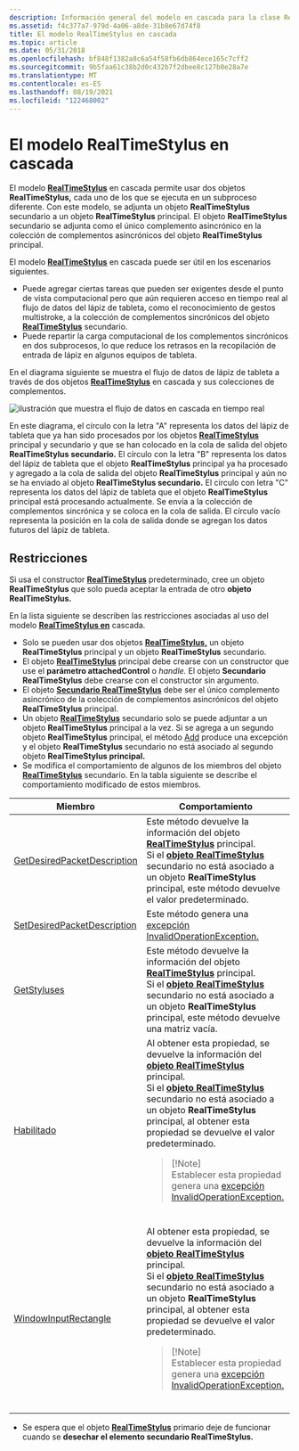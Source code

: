 ```yaml
---
description: Información general del modelo en cascada para la clase RealTimeStylus.
ms.assetid: f4c377a7-979d-4a06-a8de-31b8e67d74f8
title: El modelo RealTimeStylus en cascada
ms.topic: article
ms.date: 05/31/2018
ms.openlocfilehash: bf848f1382a8c6a54f58fb6db864ece165c7cff2
ms.sourcegitcommit: 9b5faa61c38b2d0c432b7f2dbee8c127b0e28a7e
ms.translationtype: MT
ms.contentlocale: es-ES
ms.lasthandoff: 08/19/2021
ms.locfileid: "122468002"
---
```

# <a name="the-cascaded-realtimestylus-model"></a>El modelo RealTimeStylus en cascada

El modelo [**RealTimeStylus**](realtimestylus-class.md) en cascada permite usar dos objetos **RealTimeStylus,** cada uno de los que se ejecuta en un subproceso diferente. Con este modelo, se adjunta un objeto **RealTimeStylus** secundario a un objeto **RealTimeStylus** principal. El objeto **RealTimeStylus** secundario se adjunta como el único complemento asincrónico en la colección de complementos asincrónicos del objeto **RealTimeStylus** principal.

El modelo [**RealTimeStylus**](realtimestylus-class.md) en cascada puede ser útil en los escenarios siguientes.

-   Puede agregar ciertas tareas que pueden ser exigentes desde el punto de vista computacional pero que aún requieren acceso en tiempo real al flujo de datos del lápiz de tableta, como el reconocimiento de gestos multistroke, a la colección de complementos sincrónicos del objeto [**RealTimeStylus**](realtimestylus-class.md) secundario.
-   Puede repartir la carga computacional de los complementos sincrónicos en dos subprocesos, lo que reduce los retrasos en la recopilación de entrada de lápiz en algunos equipos de tableta.

En el diagrama siguiente se muestra el flujo de datos de lápiz de tableta a través de dos objetos [**RealTimeStylus**](realtimestylus-class.md) en cascada y sus colecciones de complementos.

![ilustración que muestra el flujo de datos en cascada en tiempo real](images/72ca1999-e078-49f8-a336-3b4d0157a472.gif)

En este diagrama, el círculo con la letra "A" representa los datos del lápiz de tableta que ya han sido procesados por los objetos [**RealTimeStylus**](realtimestylus-class.md) principal y secundario y que se han colocado en la cola de salida del objeto **RealTimeStylus secundario.** El círculo con la letra "B" representa los datos del lápiz de tableta que el objeto **RealTimeStylus** principal ya ha procesado y agregado a la cola de salida del objeto **RealTimeStylus** principal y aún no se ha enviado al objeto **RealTimeStylus secundario.** El círculo con letra "C" representa los datos del lápiz de tableta que el objeto **RealTimeStylus** principal está procesando actualmente. Se envía a la colección de complementos sincrónica y se coloca en la cola de salida. El círculo vacío representa la posición en la cola de salida donde se agregan los datos futuros del lápiz de tableta.

## <a name="constraints"></a>Restricciones

Si usa el constructor [**RealTimeStylus**](realtimestylus-class.md) predeterminado, cree un objeto **RealTimeStylus** que solo pueda aceptar la entrada de otro **objeto RealTimeStylus.**

En la lista siguiente se describen las restricciones asociadas al uso del modelo [**RealTimeStylus en**](realtimestylus-class.md) cascada.

-   Solo se pueden usar dos objetos [**RealTimeStylus,**](realtimestylus-class.md) un objeto **RealTimeStylus** principal y un objeto **RealTimeStylus** secundario.
-   El objeto [**RealTimeStylus**](realtimestylus-class.md) principal debe crearse con un constructor que use el **parámetro attachedControl** o *handle.* El objeto **Secundario RealTimeStylus** debe crearse con el constructor sin argumento.
-   El objeto [**Secundario RealTimeStylus**](realtimestylus-class.md) debe ser el único complemento asincrónico de la colección de complementos asincrónicos del objeto **RealTimeStylus** principal.
-   Un objeto [**RealTimeStylus**](realtimestylus-class.md) secundario solo se puede adjuntar a un objeto **RealTimeStylus** principal a la vez. Si se agrega a un segundo objeto **RealTimeStylus** principal, el método [Add](/previous-versions/ms824814(v=msdn.10)) produce una excepción y el objeto **RealTimeStylus** secundario no está asociado al segundo objeto **RealTimeStylus principal.**
-   Se modifica el comportamiento de algunos de los miembros del objeto [**RealTimeStylus**](realtimestylus-class.md) secundario. En la tabla siguiente se describe el comportamiento modificado de estos miembros.

    

    
| Miembro | Comportamiento | 
|--------|----------|
| <a href="/previous-versions/ms825905(v=msdn.10)">GetDesiredPacketDescription</a> | Este método devuelve la información del objeto <a href="realtimestylus-class.md"><strong>RealTimeStylus</strong></a> principal.<br /> Si el <a href="realtimestylus-class.md"><strong>objeto RealTimeStylus</strong></a> secundario no está asociado a un objeto <strong>RealTimeStylus</strong> principal, este método devuelve el valor predeterminado.<br /> | 
| <a href="/previous-versions/ms826041(v=msdn.10)">SetDesiredPacketDescription</a> | Este método genera una <a href="/dotnet/api/system.invalidoperationexception">excepción InvalidOperationException.</a><br /> | 
| <a href="/previous-versions/ms825913(v=msdn.10)">GetStyluses</a> | Este método devuelve la información del objeto <a href="realtimestylus-class.md"><strong>RealTimeStylus</strong></a> principal.<br /> Si el <a href="realtimestylus-class.md"><strong>objeto RealTimeStylus</strong></a> secundario no está asociado a un objeto <strong>RealTimeStylus</strong> principal, este método devuelve una matriz vacía.<br /> | 
| <a href="/previous-versions/ms824832(v=msdn.10)">Habilitado</a> | Al obtener esta propiedad, se devuelve la información del <a href="realtimestylus-class.md"><strong>objeto RealTimeStylus</strong></a> principal.<br /> Si el <a href="realtimestylus-class.md"><strong>objeto RealTimeStylus</strong></a> secundario no está asociado a un objeto <strong>RealTimeStylus</strong> principal, al obtener esta propiedad se devuelve el valor predeterminado.<br /><blockquote>    [!Note]<br />    Establecer esta propiedad genera una <a href="/dotnet/api/system.invalidoperationexception">excepción InvalidOperationException.</a>    </blockquote><br /> | 
| <a href="/previous-versions/ms824834(v=msdn.10)">WindowInputRectangle</a> | Al obtener esta propiedad, se devuelve la información del <a href="realtimestylus-class.md"><strong>objeto RealTimeStylus</strong></a> principal.<br /> Si el <a href="realtimestylus-class.md"><strong>objeto RealTimeStylus</strong></a> secundario no está asociado a un objeto <strong>RealTimeStylus</strong> principal, al obtener esta propiedad se devuelve el valor predeterminado.<br /><blockquote>    [!Note]<br />    Establecer esta propiedad genera una <a href="/dotnet/api/system.invalidoperationexception">excepción InvalidOperationException.</a>    </blockquote><br /> | 


    

     

-   Se espera que el objeto [**RealTimeStylus**](realtimestylus-class.md) primario deje de funcionar cuando se **desechar el elemento secundario RealTimeStylus.**

 

 
